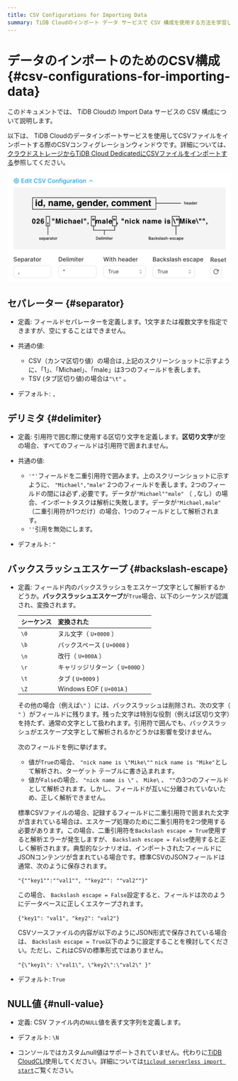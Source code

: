 ```yaml
---
title: CSV Configurations for Importing Data
summary: TiDB Cloudのインポート データ サービスで CSV 構成を使用する方法を学習します。
---
```


# データのインポートのためのCSV構成 {#csv-configurations-for-importing-data}

このドキュメントでは、 TiDB Cloudの Import Data サービスの CSV 構成について説明します。

以下は、 TiDB Cloudのデータインポートサービスを使用してCSVファイルをインポートする際のCSVコンフィグレーションウィンドウです。詳細については、 [クラウドストレージからTiDB Cloud DedicatedにCSVファイルをインポートする](/tidb-cloud/import-csv-files.md)参照してください。

![CSV Configurations](/media/tidb-cloud/import-data-csv-config.png)

## セパレーター {#separator}

-   定義: フィールドセパレーターを定義します。1文字または複数文字を指定できますが、空にすることはできません。

-   共通の値:

    -   CSV（カンマ区切り値）の場合は`,`上記のスクリーンショットに示すように、「1」、「Michael」、「male」は3つのフィールドを表します。
    -   TSV (タブ区切り値)の場合は`"\t"` 。

-   デフォルト: `,`

## デリミタ {#delimiter}

-   定義: 引用符で囲む際に使用する区切り文字を定義します。**区切り文字**が空の場合、すべてのフィールドは引用符で囲まれません。

-   共通の値:

    -   `'"'`フィールドを二重引用符で囲みます。上のスクリーンショットに示すように、 `"Michael","male"` 2つのフィールドを表します。2つのフィールドの間には必ず`,`必要です。データが`"Michael""male"` （ `,`なし）の場合、インポートタスクは解析に失敗します。データが`"Michael,male"` （二重引用符が1つだけ）の場合、1つのフィールドとして解析されます。
    -   `''`引用を無効にします。

-   デフォルト: `"`

## バックスラッシュエスケープ {#backslash-escape}

-   定義: フィールド内のバックスラッシュをエスケープ文字として解析するかどうか。**バックスラッシュエスケープ**が`True`場合、以下のシーケンスが認識され、変換されます。

    | シーケンス | 変換された                    |
    | ----- | ------------------------ |
    | `\0`  | ヌル文字（ `U+0000` ）         |
    | `\b`  | バックスペース ( `U+0008` )     |
    | `\n`  | 改行（ `U+000A` ）           |
    | `\r`  | キャリッジリターン（ `U+000D` ）    |
    | `\t`  | タブ ( `U+0009` )          |
    | `\Z`  | Windows EOF ( `U+001A` ) |

    その他の場合（例えば`\"` ）には、バックスラッシュは削除され、次の文字（ `"` ）がフィールドに残ります。残った文字は特別な役割（例えば区切り文字）を持たず、通常の文字として扱われます。引用符で囲んでも、バックスラッシュがエスケープ文字として解析されるかどうかは影響を受けません。

    次のフィールドを例に挙げます。

    -   値が`True`の場合、 `"nick name is \"Mike\""` `nick name is "Mike"`として解析され、ターゲット テーブルに書き込まれます。
    -   値が`False`の場合、 `"nick name is \"` 、 `Mike\` 、 `""`の3つのフィールドとして解析されます。しかし、フィールドが互いに分離されていないため、正しく解析できません。

    標準CSVファイルの場合、記録するフィールドに二重引用符で囲まれた文字が含まれている場合は、エスケープ処理のために二重引用符を2つ使用する必要があります。この場合、二重引用符を`Backslash escape = True`使用すると解析エラーが発生しますが、 `Backslash escape = False`使用すると正しく解析されます。典型的なシナリオは、インポートされたフィールドにJSONコンテンツが含まれている場合です。標準CSVのJSONフィールドは通常、次のように保存されます。

    `"{""key1"":""val1"", ""key2"": ""val2""}"`

    この場合、 `Backslash escape = False`設定すると、フィールドは次のようにデータベースに正しくエスケープされます。

    `{"key1": "val1", "key2": "val2"}`

    CSVソースファイルの内容が以下のようにJSON形式で保存されている場合は、 `Backslash escape = True`以下のように設定することを検討してください。ただし、これはCSVの標準形式ではありません。

    `"{\"key1\": \"val1\", \"key2\":\"val2\" }"`

-   デフォルト: `True`

## NULL値 {#null-value}

-   定義: CSV ファイル内の`NULL`値を表す文字列を定義します。

-   デフォルト: `\N`

-   コンソールではカスタムnull値はサポートされていません。代わりに[TiDB CloudCLI](/tidb-cloud/get-started-with-cli.md)使用してください。詳細については[`ticloud serverless import start`](/tidb-cloud/ticloud-import-start.md)ご覧ください。
